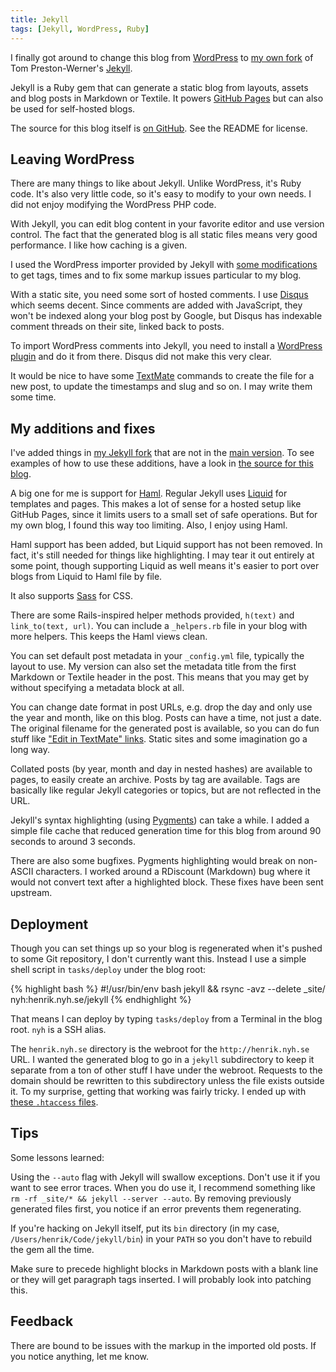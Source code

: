 ```yaml
---
title: Jekyll
tags: [Jekyll, WordPress, Ruby]
---
```


I finally got around to change this blog from [WordPress](http://wordpress.org/) to [my own fork](http://github.com/henrik/jekyll) of Tom Preston-Werner's [Jekyll](http://github.com/mojombo/jekyll).

Jekyll is a Ruby gem that can generate a static blog from layouts, assets and blog posts in Markdown or Textile. It powers [GitHub Pages](http://github.com/blog/272-github-pages) but can also be used for self-hosted blogs.

The source for this blog itself is [on GitHub](http://github.com/henrik/henrik.nyh.se). See the README for license.


## Leaving WordPress

There are many things to like about Jekyll. Unlike WordPress, it's Ruby code. It's also very little code, so it's easy to modify to your own needs. I did not enjoy modifying the WordPress PHP code.

With Jekyll, you can edit blog content in your favorite editor and use version control. The fact that the generated blog is all static files means very good performance. I like how caching is a given.

I used the WordPress importer provided by Jekyll with [some modifications](http://gist.github.com/100135) to get tags, times and to fix some markup issues particular to my blog.

With a static site, you need some sort of hosted comments. I use [Disqus](http://disqus.com) which seems decent. Since comments are added with JavaScript, they won't be indexed along your blog post by Google, but Disqus has indexable comment threads on their site, linked back to posts.

To import WordPress comments into Jekyll, you need to install a [WordPress plugin](http://wordpress.org/extend/plugins/disqus-comment-system/) and do it from there. Disqus did not make this very clear.

It would be nice to have some [TextMate](http://macromates.com/) commands to create the file for a new post, to update the timestamps and slug and so on. I may write them some time.


## My additions and fixes

I've added things in [my Jekyll fork](http://github.com/henrik/jekyll) that are not in the [main version](http://github.com/mojombo/jekyll). To see examples of how to use these additions, have a look in [the source for this blog](http://github.com/henrik/henrik.nyh.se).

A big one for me is support for [Haml](http://haml.hamptoncatlin.com/). Regular Jekyll uses [Liquid](http://www.liquidmarkup.org/) for templates and pages. This makes a lot of sense for a hosted setup like GitHub Pages, since it limits users to a small set of safe operations. But for my own blog, I found this way too limiting. Also, I enjoy using Haml.

Haml support has been added, but Liquid support has not been removed. In fact, it's still needed for things like highlighting. I may tear it out entirely at some point, though supporting Liquid as well means it's easier to port over blogs from Liquid to Haml file by file.

It also supports [Sass](http://haml.hamptoncatlin.com/docs/sass) for CSS.

There are some Rails-inspired helper methods provided, `h(text)` and `link_to(text, url)`. You can include a `_helpers.rb` file in your blog with more helpers. This keeps the Haml views clean.

You can set default post metadata in your `_config.yml` file, typically the layout to use. My version can also set the metadata title from the first Markdown or Textile header in the post. This means that you may get by without specifying a metadata block at all.

You can change date format in post URLs, e.g. drop the day and only use the year and month, like on this blog. Posts can have a time, not just a date. The original filename for the generated post is available, so you can do fun stuff like ["Edit in TextMate" links](http://github.com/henrik/henrik.nyh.se/commit/afdf2682d09ffab1ce29cc95d4583d8317bc0d9d). Static sites and some imagination go a long way.

Collated posts (by year, month and day in nested hashes) are available to pages, to easily create an archive. Posts by tag are available. Tags are basically like regular Jekyll categories or topics, but are not reflected in the URL.

Jekyll's syntax highlighting (using [Pygments](http://pygments.org/)) can take a while. I added a simple file cache that reduced generation time for this blog from around 90 seconds to around 3 seconds.

There are also some bugfixes. Pygments highlighting would break on non-ASCII characters. I worked around a RDiscount (Markdown) bug where it would not convert text after a highlighted block. These fixes have been sent upstream.


## Deployment

Though you can set things up so your blog is regenerated when it's pushed to some Git repository, I don't currently want this. Instead I use a simple shell script in `tasks/deploy` under the blog root:

{% highlight bash %}
#!/usr/bin/env bash
jekyll && rsync -avz --delete _site/ nyh:henrik.nyh.se/jekyll
{% endhighlight %}

That means I can deploy by typing `tasks/deploy` from a Terminal in the blog root. `nyh` is a SSH alias.

The `henrik.nyh.se` directory is the webroot for the `http://henrik.nyh.se` URL. I wanted the generated blog to go in a `jekyll` subdirectory to keep it separate from a ton of other stuff I have under the webroot. Requests to the domain should be rewritten to this subdirectory unless the file exists outside it. To my surprise, getting that working was fairly tricky. I ended up with [these `.htaccess` files](http://gist.github.com/97822).


## Tips

Some lessons learned:

Using the `--auto` flag with Jekyll will swallow exceptions. Don't use it if you want to see error traces. When you do use it, I recommend something like `rm -rf _site/* && jekyll --server --auto`. By removing previously generated files first, you notice if an error prevents them regenerating.

If you're hacking on Jekyll itself, put its `bin` directory (in my case, `/Users/henrik/Code/jekyll/bin`) in your `PATH` so you don't have to rebuild the gem all the time.

Make sure to precede highlight blocks in Markdown posts with a blank line or they will get paragraph tags inserted. I will probably look into patching this.


## Feedback

There are bound to be issues with the markup in the imported old posts. If you notice anything, let me know.

